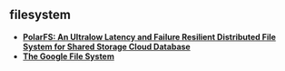 ## filesystem

- **[PolarFS: An Ultralow Latency and Failure Resilient Distributed File System for Shared Storage Cloud Database][polarfs]**
- **[The Google File System][gfs]**

[polarfs]: polarfs.md
[gfs]: gfs.md